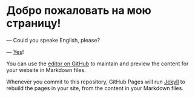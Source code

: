 
# Добро пожаловать на мою страницу!
— Could you speake English, please?

— [Yes](https://thetafelius.github.io/index.html)!



You can use the [editor on GitHub](https://github.com/ThetaFelius/ThetaFelius.github.io/edit/master/index.md) to maintain and preview the content for your website in Markdown files.

Whenever you commit to this repository, GitHub Pages will run [Jekyll](https://jekyllrb.com/) to rebuild the pages in your site, from the content in your Markdown files.
